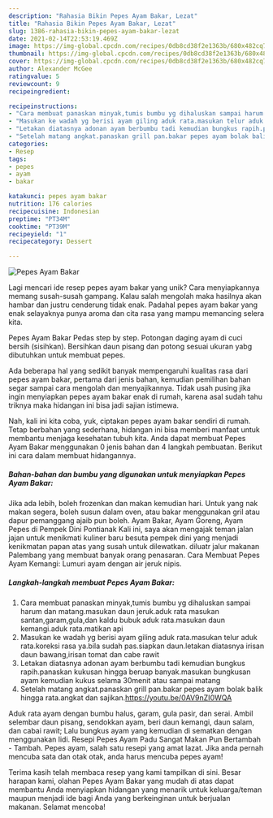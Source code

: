 ```yaml
---
description: "Rahasia Bikin Pepes Ayam Bakar, Lezat"
title: "Rahasia Bikin Pepes Ayam Bakar, Lezat"
slug: 1386-rahasia-bikin-pepes-ayam-bakar-lezat
date: 2021-02-14T22:53:19.469Z
image: https://img-global.cpcdn.com/recipes/0db8cd38f2e1363b/680x482cq70/pepes-ayam-bakar-foto-resep-utama.jpg
thumbnail: https://img-global.cpcdn.com/recipes/0db8cd38f2e1363b/680x482cq70/pepes-ayam-bakar-foto-resep-utama.jpg
cover: https://img-global.cpcdn.com/recipes/0db8cd38f2e1363b/680x482cq70/pepes-ayam-bakar-foto-resep-utama.jpg
author: Alexander McGee
ratingvalue: 5
reviewcount: 9
recipeingredient:

recipeinstructions:
- "Cara membuat panaskan minyak,tumis bumbu yg dihaluskan sampai harum dan matang.masukan daun jeruk.aduk rata masukan santan,garam,gula,dan kaldu bubuk aduk rata.masukan daun kemangi.aduk rata.matikan api"
- "Masukan ke wadah yg berisi ayam giling aduk rata.masukan telur aduk rata.koreksi rasa ya.bila sudah pas.siapkan daun.letakan diatasnya irisan daun bawang,irisan tomat dan cabe rawit"
- "Letakan diatasnya adonan ayam berbumbu tadi kemudian bungkus rapih.panaskan kukusan hingga beruap banyak.masukan bungkusan ayam kemudian kukus selama 30menit atau sampai matang"
- "Setelah matang angkat.panaskan grill pan.bakar pepes ayam bolak balik hingga rata.angkat dan sajikan.https://youtu.be/0AV9nZI0WQA"
categories:
- Resep
tags:
- pepes
- ayam
- bakar

katakunci: pepes ayam bakar 
nutrition: 176 calories
recipecuisine: Indonesian
preptime: "PT34M"
cooktime: "PT39M"
recipeyield: "1"
recipecategory: Dessert

---
```



![Pepes Ayam Bakar](https://img-global.cpcdn.com/recipes/0db8cd38f2e1363b/680x482cq70/pepes-ayam-bakar-foto-resep-utama.jpg)

Lagi mencari ide resep pepes ayam bakar yang unik? Cara menyiapkannya memang susah-susah gampang. Kalau salah mengolah maka hasilnya akan hambar dan justru cenderung tidak enak. Padahal pepes ayam bakar yang enak selayaknya punya aroma dan cita rasa yang mampu memancing selera kita.

Pepes Ayam Bakar Pedas step by step. Potongan daging ayam di cuci bersih (sisihkan). Bersihkan daun pisang dan potong sesuai ukuran yabg dibutuhkan untuk membuat pepes.

Ada beberapa hal yang sedikit banyak mempengaruhi kualitas rasa dari pepes ayam bakar, pertama dari jenis bahan, kemudian pemilihan bahan segar sampai cara mengolah dan menyajikannya. Tidak usah pusing jika ingin menyiapkan pepes ayam bakar enak di rumah, karena asal sudah tahu triknya maka hidangan ini bisa jadi sajian istimewa.


Nah, kali ini kita coba, yuk, ciptakan pepes ayam bakar sendiri di rumah. Tetap berbahan yang sederhana, hidangan ini bisa memberi manfaat untuk membantu menjaga kesehatan tubuh kita. Anda dapat membuat Pepes Ayam Bakar menggunakan 0 jenis bahan dan 4 langkah pembuatan. Berikut ini cara dalam membuat hidangannya.

<!--inarticleads1-->

##### Bahan-bahan dan bumbu yang digunakan untuk menyiapkan Pepes Ayam Bakar:



Jika ada lebih, boleh frozenkan dan makan kemudian hari. Untuk yang nak makan segera, boleh susun dalam oven, atau bakar menggunakan gril atau dapur pemanggang ajaib pun boleh. Ayam Bakar, Ayam Goreng, Ayam Pepes di Pempek Dini Pontianak Kali ini, saya akan mengajak teman jalan jajan untuk menikmati kuliner baru besuta pempek dini yang menjadi kenikmatan papan atas yang susah untuk dilewatkan. diluatr jalur makanan Palembang yang membuat banyak orang penasaran. Cara Membuat Pepes Ayam Kemangi: Lumuri ayam dengan air jeruk nipis. 

<!--inarticleads2-->

##### Langkah-langkah membuat Pepes Ayam Bakar:

1. Cara membuat panaskan minyak,tumis bumbu yg dihaluskan sampai harum dan matang.masukan daun jeruk.aduk rata masukan santan,garam,gula,dan kaldu bubuk aduk rata.masukan daun kemangi.aduk rata.matikan api
1. Masukan ke wadah yg berisi ayam giling aduk rata.masukan telur aduk rata.koreksi rasa ya.bila sudah pas.siapkan daun.letakan diatasnya irisan daun bawang,irisan tomat dan cabe rawit
1. Letakan diatasnya adonan ayam berbumbu tadi kemudian bungkus rapih.panaskan kukusan hingga beruap banyak.masukan bungkusan ayam kemudian kukus selama 30menit atau sampai matang
1. Setelah matang angkat.panaskan grill pan.bakar pepes ayam bolak balik hingga rata.angkat dan sajikan.https://youtu.be/0AV9nZI0WQA


Aduk rata ayam dengan bumbu halus, garam, gula pasir, dan serai. Ambil selembar daun pisang, sendokkan ayam, beri daun kemangi, daun salam, dan cabai rawit; Lalu bungkus ayam yang kemudian di sematkan dengan menggunakan lidi. Resepi Pepes Ayam Padu Sangat Makan Pun Bertambah - Tambah. Pepes ayam, salah satu resepi yang amat lazat. Jika anda pernah mencuba sata dan otak otak, anda harus mencuba pepes ayam! 

Terima kasih telah membaca resep yang kami tampilkan di sini. Besar harapan kami, olahan Pepes Ayam Bakar yang mudah di atas dapat membantu Anda menyiapkan hidangan yang menarik untuk keluarga/teman maupun menjadi ide bagi Anda yang berkeinginan untuk berjualan makanan. Selamat mencoba!

